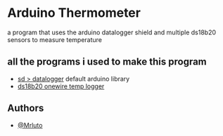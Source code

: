 
# Arduino Thermometer

a program that uses the arduino datalogger shield and multiple ds18b20 sensors to measure temperature


## all the programs i used to make this program

 - [sd > datalogger]() default arduino library
 - [ds18b20 onewire temp logger](https://arduino-tutorials.net/tutorial/reading-1-wire-ds18b20-temperature-sensor-with-arduino)

## Authors

- [@Mrluto](https://github.com/MrLuto)

